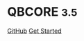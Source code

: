 <!-- _coverpage.md -->

# **QBCORE** <small>3.5</small>

[GitHub](https://github.com/docsifyjs/docsify/)
[Get Started](#quick-start)